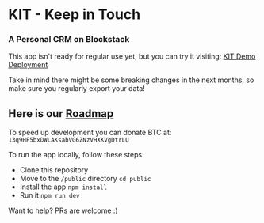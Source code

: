 # KIT - Keep in Touch
### A Personal CRM on Blockstack

This app isn't ready for regular use yet, but you can try it visiting:
[KIT Demo Deployment](https://kit.st/)

Take in mind there might be some breaking changes in the next months, so make sure you regularly export your data!

## Here is our [Roadmap](https://www.notion.so/Roadmap-a1f5ad4f560045488e579cb3ccbd6f6f)

To speed up development you can donate BTC at: `13q9HF5bxDWLAKsabVG6ZNzVHXKVgDtrLU`

To run the app locally, follow these steps:

* Clone this repository
* Move to the `/public` directory `cd public`
* Install the app `npm install`
* Run it `npm run dev`

Want to help? PRs are welcome :)
